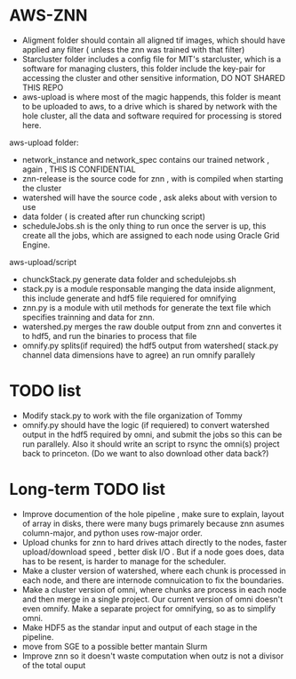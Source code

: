 AWS-ZNN
=======

* Aligment folder should contain all aligned tif images, which should have applied any filter ( unless the znn was trained with that filter)
* Starcluster folder includes a config file for MIT's starcluster, which is a software for managing clusters, this folder include the key-pair 
for accessing the cluster and other sensitive information, DO NOT SHARED THIS REPO
* aws-upload is where most of the magic happends, this folder is meant to be uploaded to aws, to a drive which is shared by network with the hole cluster,
all the data and software required for processing is stored here.

aws-upload folder:
* network_instance and network_spec contains our trained network , again , THIS IS CONFIDENTIAL
* znn-release is the source code for znn , with is compiled when starting the cluster
* watershed will have the source code , ask aleks about with version to use
* data folder ( is created after run chuncking script)
* scheduleJobs.sh is the only thing to run once the server is up, this create all the jobs, which are assigned to each node using Oracle Grid Engine.

aws-upload/script
* chunckStack.py  generate data folder and schedulejobs.sh
* stack.py is a module responsable manging the data inside alignment, this include generate and hdf5 file requiered for omnifying
* znn.py is a module with util methods for generate the text file which specifies trainning and data for znn.
* watershed.py merges the raw double output from znn and convertes it to hdf5, and run the binaries to process that file
* omnify.py splits(if required) the hdf5 output from watershed( stack.py channel data dimensions have to agree) an run omnify parallely

TODO list
=========
* Modify stack.py to work with the file organization of Tommy
* omnify.py should have the logic (if requiered) to convert watershed output in the hdf5 required by omni, and submit the jobs so this can be run parallely. Also it should write an script to rsync the omni(s) project back to princeton. (Do we want to also download other data back?)

Long-term TODO list
===================
* Improve documention of the hole pipeline , make sure to explain, layout of array in disks, there were many bugs primarely because znn asumes column-major, and python uses row-major order.
* Upload chunks for znn to hard drives attach directly to the nodes, faster upload/download speed , better disk I/O . But if a node goes does, data has to be resent, is harder to manage for the scheduler.
* Make a cluster version of watershed, where each chunk is processed in each node, and there are internode comnuication to fix the boundaries.
* Make a cluster version of omni, where chunks are process in each node and then merge in a single project. Our current version of omni doesn't even omnify. Make a separate project for omnifying, so as to simplify omni.
* Make HDF5 as the standar input and output of each stage in the pipeline.
* move from SGE to a possible better mantain Slurm 
* Improve znn so it doesn't waste computation when outz is not a divisor of the total ouput

